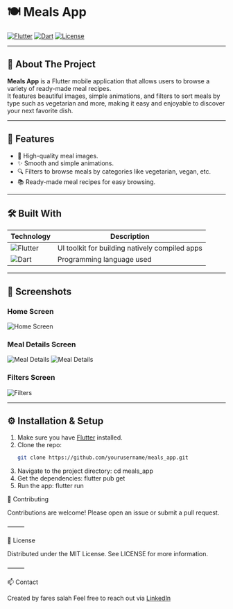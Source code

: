 # 🍽️ Meals App

[![Flutter](https://img.shields.io/badge/Flutter-02569B?style=for-the-badge&logo=flutter&logoColor=white)](https://flutter.dev/)
[![Dart](https://img.shields.io/badge/Dart-0175C2?style=for-the-badge&logo=dart&logoColor=white)](https://dart.dev/)
[![License](https://img.shields.io/badge/License-MIT-green.svg?style=for-the-badge)](LICENSE)

---

## 📖 About The Project

**Meals App** is a Flutter mobile application that allows users to browse a variety of ready-made meal recipes.  
It features beautiful images, simple animations, and filters to sort meals by type such as vegetarian and more, making it easy and enjoyable to discover your next favorite dish.

---

## 🚀 Features

- 📸 High-quality meal images.
- ✨ Smooth and simple animations.
- 🔍 Filters to browse meals by categories like vegetarian, vegan, etc.
- 📚 Ready-made meal recipes for easy browsing.

---

## 🛠️ Built With

| Technology  | Description                     |
|-------------|---------------------------------|
| ![Flutter](https://img.shields.io/badge/Flutter-02569B?style=flat-square&logo=flutter&logoColor=white)  | UI toolkit for building natively compiled apps |
| ![Dart](https://img.shields.io/badge/Dart-0175C2?style=flat-square&logo=dart&logoColor=white)      | Programming language used                      |

---

## 📸 Screenshots

### Home Screen
![Home Screen](assets/1.png)

### Meal Details Screen
![Meal Details](assets/3.png)
![Meal Details](assets/4.png)

### Filters Screen
![Filters](assets/2.png)

---

## ⚙️ Installation & Setup

1. Make sure you have [Flutter](https://flutter.dev/docs/get-started/install) installed.
2. Clone the repo:
   ```bash
   git clone https://github.com/yourusername/meals_app.git
3.	Navigate to the project directory:
    cd meals_app
4.	Get the dependencies:
    flutter pub get
5.	Run the app:
    flutter run

🤝 Contributing

Contributions are welcome! Please open an issue or submit a pull request.

⸻

📄 License

Distributed under the MIT License. See LICENSE for more information.

⸻

📫 Contact

Created by fares salah
Feel free to reach out via [LinkedIn](https://eg.linkedin.com/in/fares-salah-86a751354)
